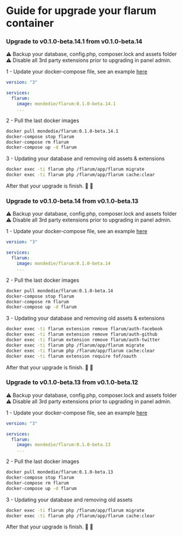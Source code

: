 # Guide for upgrade your flarum container

### Upgrade to v0.1.0-beta.14.1 from v0.1.0-beta.14

:warning: Backup your database, config.php, composer.lock and assets folder  
:warning: Disable all 3rd party extensions prior to upgrading in panel admin.

1 - Update your docker-compose file, see an example [here](https://github.com/mondediefr/docker-flarum/tree/master#2---docker-composeyml)

```yml
version: "3"

services:
  flarum:
    image: mondedie/flarum:0.1.0-beta.14.1
    ...
```

2 - Pull the last docker images

```sh
docker pull mondedie/flarum:0.1.0-beta.14.1
docker-compose stop flarum
docker-compose rm flarum
docker-compose up -d flarum
```

3 - Updating your database and removing old assets & extensions

```sh
docker exec -ti flarum php /flarum/app/flarum migrate
docker exec -ti flarum php /flarum/app/flarum cache:clear
```

After that your upgrade is finish. :tada: :tada:

### Upgrade to v0.1.0-beta.14 from v0.1.0-beta.13

:warning: Backup your database, config.php, composer.lock and assets folder  
:warning: Disable all 3rd party extensions prior to upgrading in panel admin.

1 - Update your docker-compose file, see an example [here](https://github.com/mondediefr/docker-flarum/tree/master#2---docker-composeyml)

```yml
version: "3"

services:
  flarum:
    image: mondedie/flarum:0.1.0-beta.14
    ...
```

2 - Pull the last docker images

```sh
docker pull mondedie/flarum:0.1.0-beta.14
docker-compose stop flarum
docker-compose rm flarum
docker-compose up -d flarum
```

3 - Updating your database and removing old assets & extensions

```sh
docker exec -ti flarum extension remove flarum/auth-facebook
docker exec -ti flarum extension remove flarum/auth-github
docker exec -ti flarum extension remove flarum/auth-twitter
docker exec -ti flarum php /flarum/app/flarum migrate
docker exec -ti flarum php /flarum/app/flarum cache:clear
docker exec -ti flarum extension require fof/oauth
```

After that your upgrade is finish. :tada: :tada:

### Upgrade to v0.1.0-beta.13 from v0.1.0-beta.12

:warning: Backup your database, config.php, composer.lock and assets folder  
:warning: Disable all 3rd party extensions prior to upgrading in panel admin.

1 - Update your docker-compose file, see an example [here](https://github.com/mondediefr/docker-flarum/tree/master#2---docker-composeyml)

```yml
version: "3"

services:
  flarum:
    image: mondedie/flarum:0.1.0-beta.13
    ...
```

2 - Pull the last docker images

```sh
docker pull mondedie/flarum:0.1.0-beta.13
docker-compose stop flarum
docker-compose rm flarum
docker-compose up -d flarum
```

3 - Updating your database and removing old assets

```sh
docker exec -ti flarum php /flarum/app/flarum migrate
docker exec -ti flarum php /flarum/app/flarum cache:clear
```

After that your upgrade is finish. :tada: :tada:
